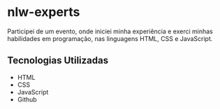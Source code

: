 # nlw-experts
Participei de um evento, onde iniciei minha experiência e exerci minhas habilidades em programação, nas linguagens HTML, CSS e JavaScript.

## Tecnologias Utilizadas
- HTML
- CSS
- JavaScript
- Github